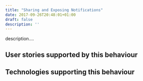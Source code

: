 ```yaml
---
title: "Sharing and Exposing Notifications"
date: 2017-09-26T20:48:01+01:00
draft: false
description: ''
---
```


description....

## User stories supported by this behaviour


## Technologies supporting this behaviour

